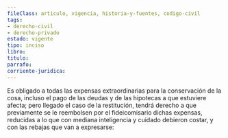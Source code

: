 ```yaml
---
fileClass: articulo, vigencia, historia-y-fuentes, codigo-civil
tags:
- derecho-civil
- derecho-privado
estado: vigente
tipo: inciso
libro:
titulo:
parrafo:
corriente-juridica:
---
```

Es obligado a todas las expensas extraordinarias para la conservación de la cosa, incluso el pago de las deudas y de las hipotecas a que estuviere afecta; pero llegado el caso de la restitución, tendrá derecho a que previamente se le reembolsen por el fideicomisario dichas expensas, reducidas a lo que con mediana inteligencia y cuidado debieron costar, y con las rebajas que van a expresarse: